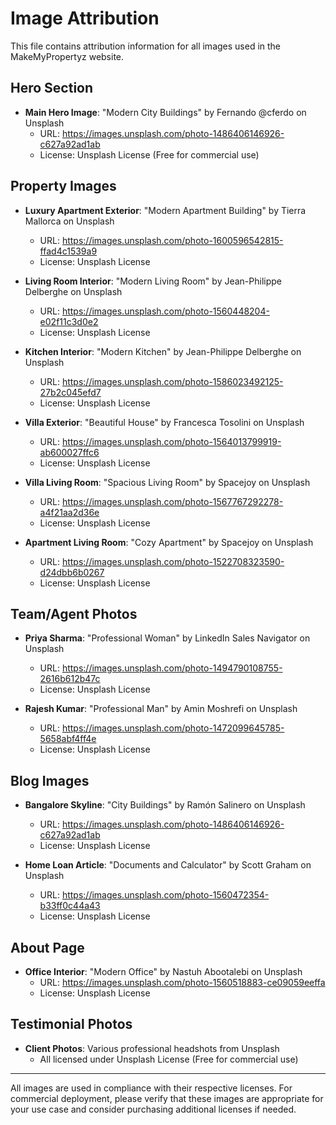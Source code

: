 # Image Attribution

This file contains attribution information for all images used in the MakeMyPropertyz website.

## Hero Section
- **Main Hero Image**: "Modern City Buildings" by Fernando @cferdo on Unsplash
  - URL: https://images.unsplash.com/photo-1486406146926-c627a92ad1ab
  - License: Unsplash License (Free for commercial use)

## Property Images
- **Luxury Apartment Exterior**: "Modern Apartment Building" by Tierra Mallorca on Unsplash
  - URL: https://images.unsplash.com/photo-1600596542815-ffad4c1539a9
  - License: Unsplash License

- **Living Room Interior**: "Modern Living Room" by Jean-Philippe Delberghe on Unsplash
  - URL: https://images.unsplash.com/photo-1560448204-e02f11c3d0e2
  - License: Unsplash License

- **Kitchen Interior**: "Modern Kitchen" by Jean-Philippe Delberghe on Unsplash
  - URL: https://images.unsplash.com/photo-1586023492125-27b2c045efd7
  - License: Unsplash License

- **Villa Exterior**: "Beautiful House" by Francesca Tosolini on Unsplash
  - URL: https://images.unsplash.com/photo-1564013799919-ab600027ffc6
  - License: Unsplash License

- **Villa Living Room**: "Spacious Living Room" by Spacejoy on Unsplash
  - URL: https://images.unsplash.com/photo-1567767292278-a4f21aa2d36e
  - License: Unsplash License

- **Apartment Living Room**: "Cozy Apartment" by Spacejoy on Unsplash
  - URL: https://images.unsplash.com/photo-1522708323590-d24dbb6b0267
  - License: Unsplash License

## Team/Agent Photos
- **Priya Sharma**: "Professional Woman" by LinkedIn Sales Navigator on Unsplash
  - URL: https://images.unsplash.com/photo-1494790108755-2616b612b47c
  - License: Unsplash License

- **Rajesh Kumar**: "Professional Man" by Amin Moshrefi on Unsplash
  - URL: https://images.unsplash.com/photo-1472099645785-5658abf4ff4e
  - License: Unsplash License

## Blog Images
- **Bangalore Skyline**: "City Buildings" by Ramón Salinero on Unsplash
  - URL: https://images.unsplash.com/photo-1486406146926-c627a92ad1ab
  - License: Unsplash License

- **Home Loan Article**: "Documents and Calculator" by Scott Graham on Unsplash
  - URL: https://images.unsplash.com/photo-1560472354-b33ff0c44a43
  - License: Unsplash License

## About Page
- **Office Interior**: "Modern Office" by Nastuh Abootalebi on Unsplash
  - URL: https://images.unsplash.com/photo-1560518883-ce09059eeffa
  - License: Unsplash License

## Testimonial Photos
- **Client Photos**: Various professional headshots from Unsplash
  - All licensed under Unsplash License (Free for commercial use)

---

All images are used in compliance with their respective licenses. For commercial deployment, please verify that these images are appropriate for your use case and consider purchasing additional licenses if needed.
